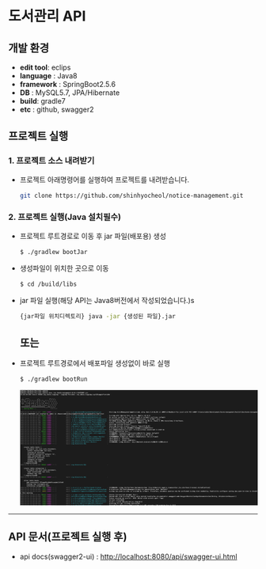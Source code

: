 # 도서관리 API

## 개발 환경

- **edit tool**: eclips
- **language** : Java8
- **framework** : SpringBoot2.5.6
- **DB** : MySQL5.7, JPA/Hibernate
- **build**: gradle7
- **etc** : github, swagger2

##


## 프로젝트 실행

### 1. 프로젝트 소스 내려받기

- 프로젝트 아래명령어를 실행하여 프로젝트를 내려받습니다.
    
    ```bash
    git clone https://github.com/shinhyocheol/notice-management.git
    ```
    

### **2. 프로젝트 실행(Java 설치필수)**

- 프로젝트 루트경로로 이동 후 jar 파일(배포용) 생성
    
    ```bash
    $ ./gradlew bootJar						
    ```
    
- 생성파일이 위치한 곳으로 이동
    
    ```bash
    $ cd /build/libs
    ```
    
- jar 파일 실행(해당 API는 Java8버전에서 작성되었습니다.)s
    
    ```bash
    {jar파일 위치디렉토리} java -jar {생성된 파일}.jar  		
    ```
    
    ## **또는**
    
- 프로젝트 루트경로에서 배포파일 생성없이 바로 실행
    
    ```bash
    $ ./gradlew bootRun
    ```
    

    ![스크린샷 2021-11-14 오후 10.26.04.png](https://github.com/shinhyocheol/books-management/blob/master/screenshot.png)

---

## API 문서(프로젝트 실행 후)

- api docs(swagger2-ui) :  [http://localhost:8080/api/swagger-ui.html](http://localhost:8080/api/swagger-ui.html)
